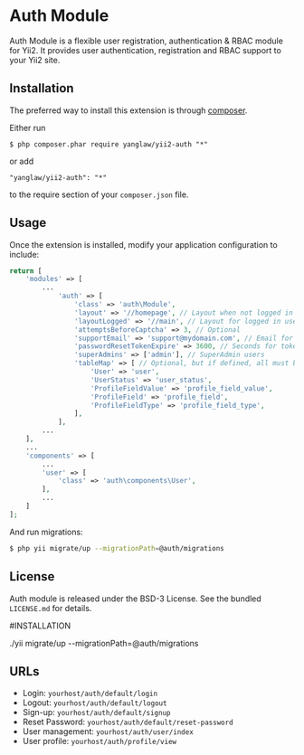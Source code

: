 Auth Module
===========

Auth Module is a flexible user registration, authentication & RBAC module for Yii2. It provides user authentication, registration and RBAC support to your Yii2 site.

## Installation

The preferred way to install this extension is through [composer](http://getcomposer.org/download/).

Either run

```
$ php composer.phar require yanglaw/yii2-auth "*"
```

or add

```
"yanglaw/yii2-auth": "*"
```

to the require section of your `composer.json` file.

## Usage

Once the extension is installed, modify your application configuration to include:

```php
return [
	'modules' => [
	    ...
	        'auth' => [
	            'class' => 'auth\Module',
	            'layout' => '//homepage', // Layout when not logged in yet
	            'layoutLogged' => '//main', // Layout for logged in users
	            'attemptsBeforeCaptcha' => 3, // Optional
	            'supportEmail' => 'support@mydomain.com', // Email for notifications
	            'passwordResetTokenExpire' => 3600, // Seconds for token expiration
	            'superAdmins' => ['admin'], // SuperAdmin users
	            'tableMap' => [ // Optional, but if defined, all must be declared
	                'User' => 'user',
	                'UserStatus' => 'user_status',
	                'ProfileFieldValue' => 'profile_field_value',
	                'ProfileField' => 'profile_field',
	                'ProfileFieldType' => 'profile_field_type',
	            ],
	        ],
	    ...
	],
	...
	'components' => [
	    ...
	    'user' => [
	        'class' => 'auth\components\User',
	    ],
	    ...
	]
];
```

And run migrations:

```bash
$ php yii migrate/up --migrationPath=@auth/migrations
```

## License

Auth module is released under the BSD-3 License. See the bundled `LICENSE.md` for details.

#INSTALLATION

./yii migrate/up --migrationPath=@auth/migrations

## URLs

* Login: `yourhost/auth/default/login`
* Logout: `yourhost/auth/default/logout`
* Sign-up: `yourhost/auth/default/signup`
* Reset Password: `yourhost/auth/default/reset-password`
* User management: `yourhost/auth/user/index`
* User profile: `yourhost/auth/profile/view`
